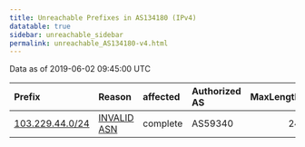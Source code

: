 ```yaml
---
title: Unreachable Prefixes in AS134180 (IPv4)
datatable: true
sidebar: unreachable_sidebar
permalink: unreachable_AS134180-v4.html
---
```


Data as of 2019-06-02 09:45:00 UTC


<div class="datatable-begin"></div>

| Prefix                                                   | Reason                                                                                                  | affected   | Authorized AS   |   MaxLength | Anchor                                       |   unreachable /24s |
|:---------------------------------------------------------|:--------------------------------------------------------------------------------------------------------|:-----------|:----------------|------------:|:---------------------------------------------|-------------------:|
| [103.229.44.0/24](https://stat.ripe.net/103.229.44.0/24) | [INVALID ASN](https://rpki-validator.ripe.net/announcement-preview?asn=AS134180&prefix=103.229.44.0/24) | complete   | AS59340         |          24 | [APNIC](unreachable_APNIC_RPKI_Root-v4.html) |                  1 |

<div class="datatable-end"></div>